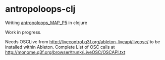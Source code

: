 # antropoloops-clj

Writing [antropoloops_MAP_P5](https://github.com/mi-mina/antropoloops_MAP_P5) in clojure

Work in progress.

Needs OSCLive from http://livecontrol.q3f.org/ableton-liveapi/liveosc/ to be installed within Ableton. Complete List of OSC calls at http://monome.q3f.org/browser/trunk/LiveOSC/OSCAPI.txt

